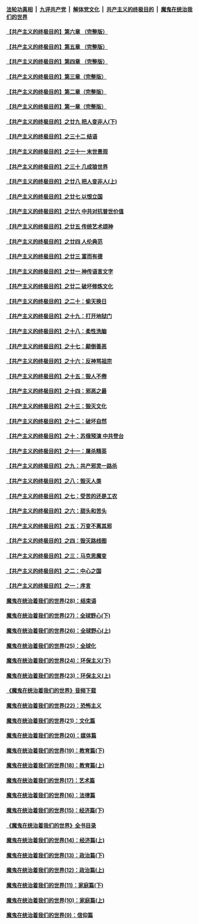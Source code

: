 ####  [法轮功真相](../../../../basic/blob/master/README.md?t=04160501) &nbsp;|&nbsp; [九评共产党](../../../../9ping.md/blob/master/README.md?t=04160501) &nbsp;|&nbsp; [解体党文化](../../../../jtdwh.md/blob/master/README.md?t=04160501)  &nbsp;|&nbsp; [共产主义的终极目的](../../../../gczydzjmd.md/blob/master/README.md?t=04160501) &nbsp;|&nbsp; [魔鬼在统治我们的世界](../../../../mgztzwmdsj.md/blob/master/README.md?t=04160501) 

#### [【共产主义的终极目的】第六章 （完整版）](../pages/nsc422/n11428913.md?t=04160501) 

#### [【共产主义的终极目的】第五章 （完整版）](../pages/nsc422/n11428912.md?t=04160501) 

#### [【共产主义的终极目的】第四章 （完整版）](../pages/nsc422/n11428907.md?t=04160501) 

#### [【共产主义的终极目的】第三章（完整版）](../pages/nsc422/n11428848.md?t=04160501) 

#### [【共产主义的终极目的】第二章（完整版）](../pages/nsc422/n11428831.md?t=04160501) 

#### [【共产主义的终极目的】第一章（完整版）](../pages/nsc422/n11417651.md?t=04160501) 

#### [【共产主义的终极目的】之廿九 把人变非人(下)](../pages/nsc422/n11344140.md?t=04160501) 

#### [【共产主义的终极目的】之三十二 结语](../pages/nsc422/n11360535.md?t=04160501) 

#### [【共产主义的终极目的】之三十一 末世景观](../pages/nsc422/n11351129.md?t=04160501) 

#### [【共产主义的终极目的】之三十 几成狼世界](../pages/nsc422/n11348280.md?t=04160501) 

#### [【共产主义的终极目的】之廿八 把人变非人(上)](../pages/nsc422/n11340492.md?t=04160501) 

#### [【共产主义的终极目的】之廿七 以恨立国](../pages/nsc422/n11336944.md?t=04160501) 

#### [【共产主义的终极目的】之廿六 中共对抗普世价值](../pages/nsc422/n11324785.md?t=04160501) 

#### [【共产主义的终极目的】之廿五 传统艺术颂神](../pages/nsc422/n11296396.md?t=04160501) 

#### [【共产主义的终极目的】之廿四 人伦典范](../pages/nsc422/n11296397.md?t=04160501) 

#### [【共产主义的终极目的】之廿三 富而有德](../pages/nsc422/n11283598.md?t=04160501) 

#### [【共产主义的终极目的】之廿一 神传语言文字](../pages/nsc422/n11263265.md?t=04160501) 

#### [【共产主义的终极目的】之廿二 破坏修炼文化](../pages/nsc422/n11245728.md?t=04160501) 

#### [【共产主义的终极目的】之二十：偷天换日](../pages/nsc422/n11238846.md?t=04160501) 

#### [【共产主义的终极目的】之十九：打开地狱门](../pages/nsc422/n11206376.md?t=04160501) 

#### [【共产主义的终极目的】之十八：柔性洗脑](../pages/nsc422/n11199994.md?t=04160501) 

#### [【共产主义的终极目的】之十七：颠倒善恶](../pages/nsc422/n11179782.md?t=04160501) 

#### [【共产主义的终极目的】之十六：反神骂祖宗](../pages/nsc422/n11166798.md?t=04160501) 

#### [【共产主义的终极目的】之十五：毁人不倦](../pages/nsc422/n11166792.md?t=04160501) 

#### [【共产主义的终极目的】之十四：邪恶之最](../pages/nsc422/n11150249.md?t=04160501) 

#### [【共产主义的终极目的】之十三：毁灭文化](../pages/nsc422/n11135227.md?t=04160501) 

#### [【共产主义的终极目的】之十二：破坏自然](../pages/nsc422/n11135214.md?t=04160501) 

#### [【共产主义的终极目的】之十：苏俄预演 中共登台](../pages/nsc422/n11118424.md?t=04160501) 

#### [【共产主义的终极目的】之十一：屠杀精英](../pages/nsc422/n11118442.md?t=04160501) 

#### [【共产主义的终极目的】之九：共产邪灵一路杀](../pages/nsc422/n11114139.md?t=04160501) 

#### [【共产主义的终极目的】之八：毁灭人类](../pages/nsc422/n11108503.md?t=04160501) 

#### [【共产主义的终极目的】之七：受苦的还是工农](../pages/nsc422/n11101809.md?t=04160501) 

#### [【共产主义的终极目的】之六：甜头和苦头](../pages/nsc422/n11096971.md?t=04160501) 

#### [【共产主义的终极目的】之五：万变不离其邪](../pages/nsc422/n11091285.md?t=04160501) 

#### [【共产主义的终极目的】之四：毁灭路线图](../pages/nsc422/n11086284.md?t=04160501) 

#### [【共产主义的终极目的】之三：马克思魔变](../pages/nsc422/n11061941.md?t=04160501) 

#### [【共产主义的终极目的】之二：中心之国](../pages/nsc422/n11047728.md?t=04160501) 

#### [【共产主义的终极目的】之一：序言](../pages/nsc422/n11086077.md?t=04160501) 

#### [魔鬼在统治着我们的世界(28)：结束语](../pages/nsc422/n10936246.md?t=04160501) 

#### [魔鬼在统治着我们的世界(27)：全球野心(下)](../pages/nsc422/n10928319.md?t=04160501) 

#### [魔鬼在统治着我们的世界(26)：全球野心(上)](../pages/nsc422/n10900318.md?t=04160501) 

#### [魔鬼在统治着我们的世界(25)：全球化](../pages/nsc422/n10788205.md?t=04160501) 

#### [魔鬼在统治着我们的世界(24)：环保主义(下)](../pages/nsc422/n10695307.md?t=04160501) 

#### [魔鬼在统治着我们的世界(23)：环保主义(上)](../pages/nsc422/n10688613.md?t=04160501) 

#### [《魔鬼在统治着我们的世界》音频下载](../pages/nsc422/n10635553.md?t=04160501) 

#### [魔鬼在统治着我们的世界(22)：恐怖主义](../pages/nsc422/n10614727.md?t=04160501) 

#### [魔鬼在统治着我们的世界(21)：文化篇](../pages/nsc422/n10597706.md?t=04160501) 

#### [魔鬼在统治着我们的世界(20)：媒体篇](../pages/nsc422/n10586579.md?t=04160501) 

#### [魔鬼在统治着我们的世界(19)：教育篇(下)](../pages/nsc422/n10564808.md?t=04160501) 

#### [魔鬼在统治着我们的世界(18)：教育篇(上)](../pages/nsc422/n10526970.md?t=04160501) 

#### [魔鬼在统治着我们的世界(17)：艺术篇](../pages/nsc422/n10499093.md?t=04160501) 

#### [魔鬼在统治着我们的世界(16)：法律篇](../pages/nsc422/n10485969.md?t=04160501) 

#### [魔鬼在统治着我们的世界(15)：经济篇(下)](../pages/nsc422/n10469975.md?t=04160501) 

#### [《魔鬼在统治着我们的世界》全书目录](../pages/nsc422/n10464261.md?t=04160501) 

#### [魔鬼在统治着我们的世界(14)：经济篇(上)](../pages/nsc422/n10457370.md?t=04160501) 

#### [魔鬼在统治着我们的世界(13)：政治篇(下)](../pages/nsc422/n10448270.md?t=04160501) 

#### [魔鬼在统治着我们的世界(12)：政治篇(上)](../pages/nsc422/n10444576.md?t=04160501) 

#### [魔鬼在统治着我们的世界(11)：家庭篇(下)](../pages/nsc422/n10440961.md?t=04160501) 

#### [魔鬼在统治着我们的世界(10)：家庭篇(上)](../pages/nsc422/n10435448.md?t=04160501) 

#### [魔鬼在统治着我们的世界(9)：信仰篇](../pages/nsc422/n10432159.md?t=04160501) 

